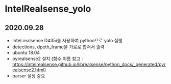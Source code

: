 # IntelRealsense_yolo
## 2020.09.28
* Intel realsense D435i를 사용하여 python으로 yolo 실행
* detections, dpeth_frame을 가로로 합쳐서 출력
* ubuntu 18.04
* pyrealsense2 설치 (함수 이름 참고 : https://intelrealsense.github.io/librealsense/python_docs/_generated/pyrealsense2.html)
* parser 설정 중요
